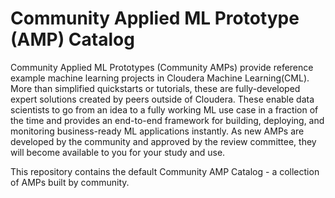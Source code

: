 # Community Applied ML Prototype (AMP) Catalog

Community Applied ML Prototypes (Community AMPs) provide reference example machine learning projects in Cloudera Machine Learning(CML). More than simplified quickstarts or tutorials, these are fully-developed expert solutions created by peers outside of Cloudera. These enable data scientists to go from an idea to a fully working ML use case in a fraction of the time and provides an end-to-end framework for building, deploying, and monitoring business-ready ML applications instantly. As new AMPs are developed by the community and approved by the review committee, they will become available to you for your study and use. 

This repository contains the default Community AMP Catalog - a collection of AMPs built by community.
